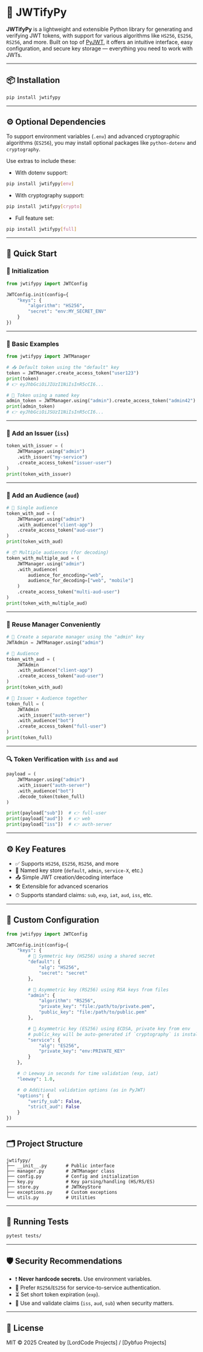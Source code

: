 # 🔐 JWTifyPy

**JWTifyPy** is a lightweight and extensible Python library for generating and verifying JWT tokens, with support for various algorithms like `HS256`, `ES256`, `RS256`, and more.
Built on top of [PyJWT](https://pyjwt.readthedocs.io/), it offers an intuitive interface, easy configuration, and secure key storage — everything you need to work with JWTs.

---

## 📦 Installation

```bash
pip install jwtifypy
```

---

## ⚙️ Optional Dependencies

To support environment variables (`.env`) and advanced cryptographic algorithms (`ES256`), you may install optional packages like `python-dotenv` and `cryptography`.

Use extras to include these:

* With dotenv support:

```bash
pip install jwtifypy[env]
```

* With cryptography support:

```bash
pip install jwtifypy[crypto]
```

* Full feature set:

```bash
pip install jwtifypy[full]
```

---

## 🚀 Quick Start

### 🔧 Initialization

```python
from jwtifypy import JWTConfig

JWTConfig.init(config={
    "keys": {
        "algorithm": "HS256",
        "secret": "env:MY_SECRET_ENV"
    }
})
```

---

### 🔹 Basic Examples

```python
from jwtifypy import JWTManager

# 📥 Default token using the "default" key
token = JWTManager.create_access_token("user123")
print(token)
# 👉 eyJhbGciOiJIUzI1NiIsInR5cCI6...

# 🔑 Token using a named key
admin_token = JWTManager.using("admin").create_access_token("admin42")
print(admin_token)
# 👉 eyJhbGciOiJSUzI1NiIsInR5cCI6...
```

---

### 📛 Add an Issuer (`iss`)

```python
token_with_issuer = (
    JWTManager.using("admin")
    .with_issuer("my-service")
    .create_access_token("issuer-user")
)
print(token_with_issuer)
```

---

### 🎯 Add an Audience (`aud`)

```python
# 🎯 Single audience
token_with_aud = (
    JWTManager.using("admin")
    .with_audience("client-app")
    .create_access_token("aud-user")
)
print(token_with_aud)

# 📦 Multiple audiences (for decoding)
token_with_multiple_aud = (
    JWTManager.using("admin")
    .with_audience(
        audience_for_encoding="web",
        audience_for_decoding=["web", "mobile"]
    )
    .create_access_token("multi-aud-user")
)
print(token_with_multiple_aud)
```

---

### 🤖 Reuse Manager Conveniently

```python
# 🤖 Create a separate manager using the "admin" key
JWTAdmin = JWTManager.using("admin")

# 🎯 Audience
token_with_aud = (
    JWTAdmin
    .with_audience("client-app")
    .create_access_token("aud-user")
)
print(token_with_aud)

# 🔗 Issuer + Audience together
token_full = (
    JWTAdmin
    .with_issuer("auth-server")
    .with_audience("bot")
    .create_access_token("full-user")
)
print(token_full)
```

---

### 🔍 Token Verification with `iss` and `aud`

```python
payload = (
    JWTManager.using("admin")
    .with_issuer("auth-server")
    .with_audience("bot")
    .decode_token(token_full)
)

print(payload["sub"])  # 👉 full-user
print(payload["aud"])  # 👉 web
print(payload["iss"])  # 👉 auth-server
```

---

## ⚙️ Key Features

* ✅ Supports `HS256`, `ES256`, `RS256`, and more
* 🔐 Named key store (`default`, `admin`, `service-X`, etc.)
* 📤 Simple JWT creation/decoding interface
* 🛠 Extensible for advanced scenarios
* ⏱ Supports standard claims: `sub`, `exp`, `iat`, `aud`, `iss`, etc.

---

## 🧩 Custom Configuration

```python
from jwtifypy import JWTConfig

JWTConfig.init(config={
    "keys": {
        # 🔑 Symmetric key (HS256) using a shared secret
        "default": {
            "alg": "HS256",
            "secret": "secret"
        },

        # 🔐 Asymmetric key (RS256) using RSA keys from files
        "admin": {
            "algorithm": "RS256",
            "private_key": "file:/path/to/private.pem",
            "public_key": "file:/path/to/public.pem"
        },

        # 🧬 Asymmetric key (ES256) using ECDSA, private key from env
        # public_key will be auto-generated if `cryptography` is installed
        "service": {
            "alg": "ES256",
            "private_key": "env:PRIVATE_KEY"
        }
    },

    # ⏱ Leeway in seconds for time validation (exp, iat)
    "leeway": 1.0,

    # ⚙️ Additional validation options (as in PyJWT)
    "options": {
        "verify_sub": False,
        "strict_aud": False
    }
})
```

---

## 🗂️ Project Structure

```
jwtifypy/
├── __init__.py       # Public interface
├── manager.py        # JWTManager class
├── config.py         # Config and initialization
├── key.py            # Key parsing/handling (HS/RS/ES)
├── store.py          # JWTKeyStore
├── exceptions.py     # Custom exceptions
└── utils.py          # Utilities
```

---

## 🧪 Running Tests

```bash
pytest tests/
```

---

## 🛡️ Security Recommendations

* ❗ **Never hardcode secrets.** Use environment variables.
* 🔐 Prefer `RS256`/`ES256` for service-to-service authentication.
* ⏳ Set short token expiration (`exp`).
* 🔎 Use and validate claims (`iss`, `aud`, `sub`) when security matters.

---

## 📜 License

MIT © 2025
Created by \[LordCode Projects] / \[Dybfuo Projects]
